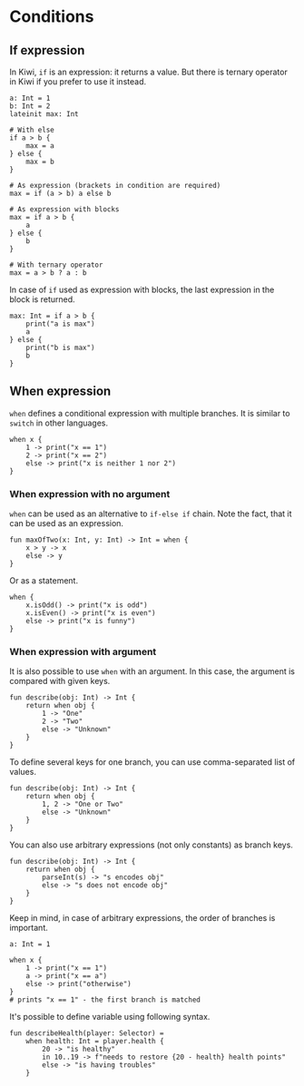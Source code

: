 # Conditions

## If expression

In Kiwi, `if` is an expression: it returns a value.
But there is ternary operator in Kiwi if you prefer to use it instead.

```kiwi
a: Int = 1
b: Int = 2
lateinit max: Int

# With else
if a > b {
    max = a
} else {
    max = b
}

# As expression (brackets in condition are required)
max = if (a > b) a else b

# As expression with blocks
max = if a > b {
    a
} else {
    b
}

# With ternary operator
max = a > b ? a : b
```

In case of `if` used as expression with blocks, 
the last expression in the block is returned.

```kiwi
max: Int = if a > b {
    print("a is max")
    a
} else {
    print("b is max")
    b
}
```

## When expression

`when` defines a conditional expression with multiple branches.
It is similar to `switch` in other languages.

```kiwi
when x {
    1 -> print("x == 1")
    2 -> print("x == 2")
    else -> print("x is neither 1 nor 2")
}
```

### When expression with no argument

`when` can be used as an alternative to `if-else if` chain.
Note the fact, that it can be used as an expression.

```kiwi
fun maxOfTwo(x: Int, y: Int) -> Int = when {
    x > y -> x
    else -> y
}
```

Or as a statement.

```kiwi
when {
    x.isOdd() -> print("x is odd")
    x.isEven() -> print("x is even")
    else -> print("x is funny")
}
```

### When expression with argument

It is also possible to use `when` with an argument.
In this case, the argument is compared with given keys.

```kiwi
fun describe(obj: Int) -> Int {
    return when obj {
        1 -> "One"
        2 -> "Two"
        else -> "Unknown"
    }
}
```

To define several keys for one branch, you can use comma-separated list of values.

```kiwi
fun describe(obj: Int) -> Int {
    return when obj {
        1, 2 -> "One or Two"
        else -> "Unknown"
    }
}
```

You can also use arbitrary expressions (not only constants) as branch keys.

```kiwi
fun describe(obj: Int) -> Int {
    return when obj {
        parseInt(s) -> "s encodes obj"
        else -> "s does not encode obj"
    }
}
```

Keep in mind, in case of arbitrary expressions, the order of branches is important.

```kiwi
a: Int = 1

when x {
    1 -> print("x == 1")
    a -> print("x == a")
    else -> print("otherwise")
}
# prints "x == 1" - the first branch is matched
```

It's possible to define variable using following syntax.

```kiwi
fun describeHealth(player: Selector) =
    when health: Int = player.health {
        20 -> "is healthy"
        in 10..19 -> f"needs to restore {20 - health} health points"
        else -> "is having troubles"
    }
```

